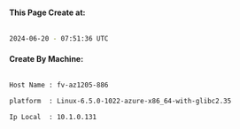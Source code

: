 
   
#### This Page Create at:

```bash

2024-06-20 - 07:51:36 UTC

```

#### Create By Machine:

```bash

Host Name : fv-az1205-886

platform  : Linux-6.5.0-1022-azure-x86_64-with-glibc2.35

Ip Local  : 10.1.0.131

```

